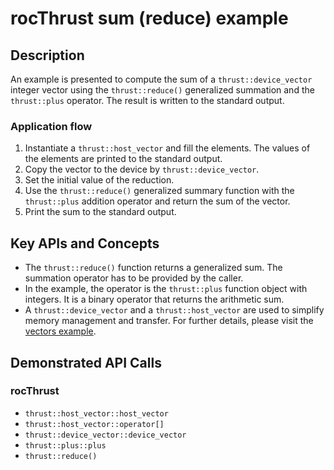 # rocThrust sum (reduce) example

## Description
An example is presented to compute the sum of a `thrust::device_vector` integer vector using the `thrust::reduce()` generalized summation and the `thrust::plus` operator. The result is written to the standard output.

### Application flow
1. Instantiate a `thrust::host_vector` and fill the elements. The values of the elements are printed to the standard output.
2. Copy the vector to the device by `thrust::device_vector`.
3. Set the initial value of the reduction.
4. Use the `thrust::reduce()` generalized summary function with the `thrust::plus` addition operator and return the sum of the vector.
5. Print the sum to the standard output.

## Key APIs and Concepts
- The `thrust::reduce()` function returns a generalized sum. The summation operator has to be provided by the caller.
- In the example, the operator is the `thrust::plus` function object with integers. It is a binary operator that returns the arithmetic sum.
- A `thrust::device_vector` and a `thrust::host_vector` are used to simplify memory management and transfer. For further details, please visit the [vectors example](../vectors/).

## Demonstrated API Calls
### rocThrust
- `thrust::host_vector::host_vector`
- `thrust::host_vector::operator[]`
- `thrust::device_vector::device_vector`
- `thrust::plus::plus`
- `thrust::reduce()`
